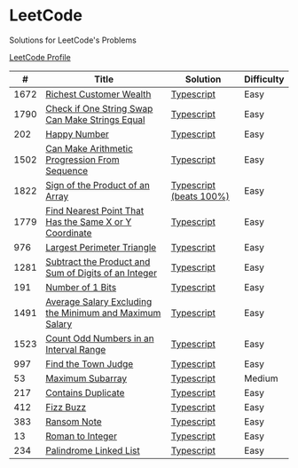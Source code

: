 # LeetCode
Solutions for LeetCode's Problems

[LeetCode Profile](https://leetcode.com/tthomasagg/)

| #     | Title | Solution | Difficulty |
| ---      | ---       | --- | --- |
| 1672 | [Richest Customer Wealth](https://leetcode.com/problems/richest-customer-wealth/) | [Typescript](https://github.com/tthomasagg/leetcode/blob/main/typescript/1672-richest-customer-wealth/index.ts) | Easy |
| 1790 | [Check if One String Swap Can Make Strings Equal](https://leetcode.com/problems/check-if-one-string-swap-can-make-strings-equal/) | [Typescript](https://github.com/tthomasagg/leetcode/blob/main/typescript/1790-check-if-one-string-swap-can-make-strings-equal/index.ts) | Easy |
| 202 | [Happy Number](https://leetcode.com/problems/happy-number/) | [Typescript](https://github.com/tthomasagg/leetcode/blob/main/typescript/202-happy-number/index.ts) | Easy |
| 1502 | [Can Make Arithmetic Progression From Sequence](https://leetcode.com/problems/can-make-arithmetic-progression-from-sequence/) | [Typescript](https://github.com/tthomasagg/leetcode/blob/main/typescript/1502-can-make-arithmetic-progression-from-sequence/index.ts) | Easy |
| 1822 | [Sign of the Product of an Array](https://leetcode.com/problems/sign-of-the-product-of-an-array/) | [Typescript (beats 100%)](https://github.com/tthomasagg/leetcode/blob/main/typescript/1822-sign-of-the-product-of-an-array/index.ts) | Easy |
| 1779 | [Find Nearest Point That Has the Same X or Y Coordinate](https://leetcode.com/problems/find-nearest-point-that-has-the-same-x-or-y-coordinate/) | [Typescript](https://github.com/tthomasagg/leetcode/blob/main/typescript/1779-find-nearest-point-that-has-the-same-x-or-y-coordinate/index.ts) | Easy |
| 976 | [Largest Perimeter Triangle](https://leetcode.com/problems/largest-perimeter-triangle/) | [Typescript](https://github.com/tthomasagg/leetcode/blob/main/typescript/976-largest-perimeter-triangle/index.ts) | Easy |
| 1281 | [Subtract the Product and Sum of Digits of an Integer](https://leetcode.com/problems/subtract-the-product-and-sum-of-digits-of-an-integer/) | [Typescript](https://github.com/tthomasagg/leetcode/blob/main/typescript/1281-subtract-the-product-and-sum-of-digits-of-an-integer/index.ts) | Easy |
| 191 | [Number of 1 Bits](https://leetcode.com/problems/number-of-1-bits/) | [Typescript](https://github.com/tthomasagg/leetcode/blob/main/typescript/191-number-of-1-bits/index.ts) | Easy |
| 1491 | [Average Salary Excluding the Minimum and Maximum Salary](https://leetcode.com/problems/average-salary-excluding-the-minimum-and-maximum-salary/) | [Typescript](https://github.com/tthomasagg/leetcode/blob/main/typescript/1491-average-salary-excluding-the-minimum-and-maximum-salary/index.ts) | Easy |
| 1523 | [Count Odd Numbers in an Interval Range](https://leetcode.com/problems/count-odd-numbers-in-an-interval-range/) | [Typescript](https://github.com/tthomasagg/leetcode/blob/main/typescript/1523-count-odd-numbers-in-an-interval-range/index.ts) | Easy |
| 997 | [Find the Town Judge](https://leetcode.com/problems/find-the-town-judge/) | [Typescript](https://github.com/tthomasagg/leetcode/blob/main/typescript/997-find-the-town-judge/index.ts) | Easy |
| 53 | [Maximum Subarray](https://leetcode.com/problems/maximum-subarray/) | [Typescript](https://github.com/tthomasagg/leetcode/blob/main/typescript/53-maximum-subarray/index.ts) | Medium |
| 217 | [Contains Duplicate](https://leetcode.com/problems/contains-duplicate/) | [Typescript](https://github.com/tthomasagg/leetcode/blob/main/typescript/217-contains-duplicate/index.ts) | Easy |
| 412 | [Fizz Buzz](https://leetcode.com/problems/fizz-buzz/) | [Typescript](https://github.com/tthomasagg/leetcode/blob/main/typescript/412-fizz-buzz/index.ts) | Easy |
| 383 | [Ransom Note](https://leetcode.com/problems/ransom-note/) | [Typescript](https://github.com/tthomasagg/leetcode/blob/main/typescript/383-ransom-note/index.ts) | Easy |
| 13 | [Roman to Integer](https://leetcode.com/problems/roman-to-integer/) | [Typescript](https://github.com/tthomasagg/leetcode/blob/main/typescript/13-roman-to-integer/index.ts) | Easy |
| 234 | [Palindrome Linked List](https://leetcode.com/problems/palindrome-linked-list/) | [Typescript](https://github.com/tthomasagg/leetcode/blob/main/typescript/234-palindrome-linked-list/index.ts) | Easy |

